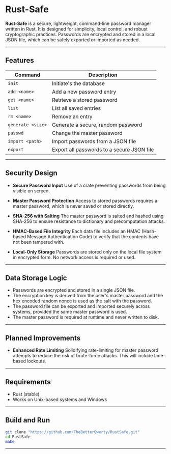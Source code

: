 # Rust-Safe

**Rust-Safe** is a secure, lightweight, command-line password manager written in Rust. It is designed for simplicity, local control, and robust cryptographic practices. Passwords are encrypted and stored in a local JSON file, which can be safely exported or imported as needed.

---

## Features

| Command           | Description                                |
| ----------------- | ------------------------------------------ |
| `init`            | Initiate's the database
| `add <name>`      | Add a new password entry                   |
| `get <name>`      | Retrieve a stored password                 |
| `list`            | List all saved entries                     |
| `rm <name>`       | Remove an entry                            |
| `generate <size>` | Generate a secure, random password         |
| `passwd`          | Change the master password                 |
| `import <path>`   | Import passwords from a JSON file          |
| `export`          | Export all passwords to a secure JSON file |

---

## Security Design

* **Secure Password Input**
  Use of a crate preventing passwords from being visible on screen.

* **Master Password Protection**
  Access to stored passwords requires a master password, which is never saved or stored directly.

* **SHA-256 with Salting**
  The master password is salted and hashed using SHA-256 to ensure resistance to dictionary and precomputation attacks.

* **HMAC-Based File Integrity**
  Each data file includes an HMAC (Hash-based Message Authentication Code) to verify that the contents have not been tampered with.

* **Local-Only Storage**
  Passwords are stored only on the local file system in encrypted form. No network access is required or used.

---

## Data Storage Logic

* Passwords are encrypted and stored in a single JSON file.
* The encryption key is derived from the user's master password and the hex encoded random nonce is used as the salt with the password.
* The password file can be exported and imported securely across systems, provided the same master password is used.
* The master password is required at runtime and never written to disk.

---

## Planned Improvements

* **Enhanced Rate Limiting**
  Solidifying rate-limiting for master password attempts to reduce the risk of brute-force attacks. This will include time-based lockouts.

---

## Requirements

* Rust (stable)
* Works on Unix-based systems and Windows

---

## Build and Run

```bash
git clone "https://github.com/TheBetterQwerty/RustSafe.git"
cd RustSafe
make
```

---

